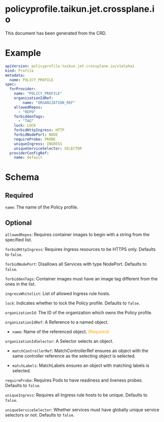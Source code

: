
policyprofile.taikun.jet.crossplane.io
======================================


This document has been generated from the CRD.
  

# Example


```yaml
apiVersion: policyprofile.taikun.jet.crossplane.io/v1alpha1
kind: Profile
metadata:
  name: POLICY_PROFILE
spec:
  forProvider:
    name: "POLICY_PROFILE"
    organizationIdRef:
        name: "ORGANIZATION_REF"
    allowedRepos:
      - "REPO"
    forbiddenTags:
      - "TAG"
    lock: LOCK
    forbidHttpIngress: HTTP
    forbidNodePort: NODE
    requireProbe: PROBE
    uniqueIngress: INGRESS
    uniqueServiceSelector: SELECTOR
  providerConfigRef:
    name: default

```  

# Schema
  

## Required
  
`name`: The name of the Policy profile.
  

## Optional
  
`allowedRepos`: Requires container images to begin with a string from the specified list.
  
`forbidHttpIngress`: Requires Ingress resources to be HTTPS only. Defaults to `false`.
  
`forbidNodePort`: Disallows all Services with type NodePort. Defaults to `false`.
  
`forbiddenTags`: Container images must have an image tag different from the ones in the list.
  
`ingressWhitelist`: List of allowed Ingress rule hosts.
  
`lock`: Indicates whether to lock the Policy profile. Defaults to `false`.
  
`organizationId`: The ID of the organization which owns the Policy profile.
  
`organizationIdRef`: A Reference to a named object.

* `name`: Name of the referenced object.<font color="orange"> (Required)</font>  
  
`organizationIdSelector`: A Selector selects an object.

* `matchControllerRef`: MatchControllerRef ensures an object with the same controller reference as the selecting object is selected.  

* `matchLabels`: MatchLabels ensures an object with matching labels is selected.  
  
`requireProbe`: Requires Pods to have readiness and liveness probes. Defaults to `false`.
  
`uniqueIngress`: Requires all Ingress rule hosts to be unique. Defaults to `false`.
  
`uniqueServiceSelector`: Whether services must have globally unique service selectors or not. Defaults to `false`.
  
